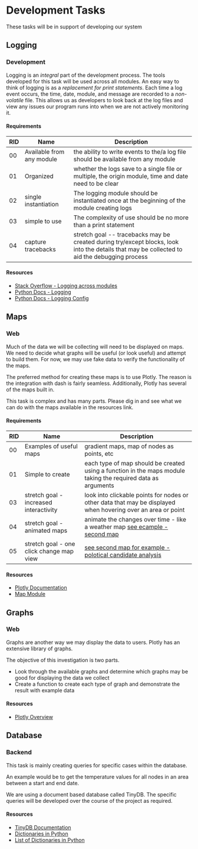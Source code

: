 # Development Tasks
These tasks will be in support of developing our system 

## Logging
### Development
Logging is an *integral* part of the development process. The tools developed for this task will be used across all 
modules. 
An easy way to think of logging is as a *replacement for print statements*. 
Each time a log event occurs, the time, date, module, and message are recorded to a *non-volatile* file.
This allows us as developers to look back at the log files and view any issues our program runs into when we are not 
actively monitoring it. 

#### Requirements

| RID | Name | Description |
| --- | ---- | ----------- |
| 00 | Available from any module | the ability to write events to the/a log file should be available from any module |
| 01 | Organized | whether the logs save to a single file or multiple, the origin module, time and date need to be clear |
| 02 | single instantiation | The logging module should be instantiated once at the beginning of the module creating logs |
| 03 | simple to use | The complexity of use should be no more than a print statement |
| 04 | capture tracebacks | stretch goal -- tracebacks may be created during try/except blocks, look into the details that may be collected to aid the debugging process |

#### Resources

- [Stack Overflow - Logging across modules](https://stackoverflow.com/questions/15727420/using-logging-in-multiple-modules)
- [Python Docs - Logging](https://docs.python.org/3/library/logging.html)
- [Python Docs - Logging Config](https://docs.python.org/3/library/logging.config.html)


## Maps
### Web

Much of the data we will be collecting will need to be displayed on maps. We need to decide what graphs will be useful
(or look useful) and attempt to build them. For now, we may use fake data to verify the functionality of the maps.

The preferred method for creating these maps is to use Plotly. The reason is the integration with dash is fairly 
seamless. Additionally, Plotly has several of the maps built in. 

This task is complex and has many parts. Please dig in and see what we can do with the maps available in the resources 
link. 

#### Requirements

| RID | Name | Description |
| --- | ---- | ----------- |
| 00 | Examples of useful maps | gradient maps, map of nodes as points, etc |
| 01 | Simple to create | each type of map should be created using a function in the maps module taking the required data as arguments |
| 03 | stretch goal - increased interactivity | look into clickable points for nodes or other data that may be displayed when hovering over an area or point |
| 04 | stretch goal - animated maps | animate the changes over time - like a weather map [see ecample - second map](https://plotly.com/python/bubble-maps/) |
| 05 | stretch goal - one click change map view | [see second map for example - polotical candidate analysis](https://plotly.com/python/mapbox-county-choropleth/)


#### Resources

- [Plotly Documentation](https://plotly.com/python/maps/)
- [Map Module](source/map.py)


## Graphs
### Web 

Graphs are another way we may display the data to users. Plotly has an extensive library of graphs. 

The objective of this investigation is two parts.

- Look through the available graphs and determine which graphs may be good for displaying the data we collect
- Create a function to create each type of graph and demonstrate the result with example data

#### Resources
- [Plotly Overview](https://plotly.com/python/)


## Database
### Backend

This task is mainly creating queries for specific cases within the database. 

An example would be to get the temperature values for all nodes in an area between a start and end date. 

We are using a document based database called TinyDB. The specific queries will be developed over the course of the 
project as required. 

#### Resources
- [TinyDB Documentation](https://tinydb.readthedocs.io/en/latest/)
- [Dictionaries in Python](https://www.w3schools.com/python/python_dictionaries.asp)
- [List of Dictionaries in Python](https://pythonexamples.org/python-list-of-dictionaries/)
